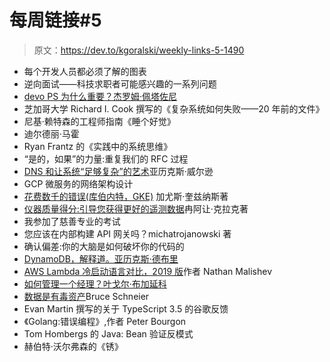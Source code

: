 # 每周链接#5

> 原文：<https://dev.to/kgoralski/weekly-links-5-1490>

*   每个开发人员都必须了解的图表
*   逆向面试——科技求职者可能感兴趣的一系列问题
*   [devo PS 为什么重要？杰罗姆·佩塔佐尼](https://www.ardanlabs.com/blog/2019/08/devops-questions-for-ardan-labs.html)
*   芝加哥大学 Richard I. Cook 撰写的《复杂系统如何失败——20 年前的文件》
*   尼基·赖特森的工程师指南《睡个好觉》
*   迪尔德丽·马霍
*   Ryan Frantz 的《实践中的系统思维》
*   “是的，如果”的力量:重复我们的 RFC 过程
*   [DNS 和让系统“足够复杂”的艺术](https://systemswe.love/archive/san-francisco-2016/dns-and-the-art-of-making-systems-just-complex-enough)亚历克斯·威尔逊
*   GCP 微服务的网络架构设计
*   [花费数千的错误(库伯内特，GKE)](https://medium.com/@gajus/mistake-that-cost-thousands-kubernetes-gke-2212ea663e1f) 加尤斯·奎兹纳斯著
*   [仪器质量得分:引导您获得更好的遥测数据](https://lightstep.com/blog/instrumentation-quality-scores-guiding-you-to-better-telemetry-data/)冉阿让·克拉克著
*   我参加了慈善专业的考试
*   您应该在内部构建 API 网关吗？michatrojanowski 著
*   确认偏差:你的大脑是如何破坏你的代码的
*   [DynamoDB，解释道。亚历克斯·德布里](https://www.dynamodbguide.com/)
*   [AWS Lambda 冷启动语言对比，2019 版](https://levelup.gitconnected.com/aws-lambda-cold-start-language-comparisons-2019-edition-%EF%B8%8F-1946d32a0244)作者 Nathan Malishev
*   [如何管理一个经理？叶戈尔·布加延科](https://www.yegor256.com/2017/08/01/how-to-manage-a-manager.html)
*   [数据是有毒资产](https://www.schneier.com/blog/archives/2016/03/data_is_a_toxic.html)Bruce Schneier
*   Evan Martin 撰写的关于 TypeScript 3.5 的谷歌反馈
*   《Golang:错误编程》,作者 Peter Bourgon
*   Tom Hombergs 的 Java: Bean 验证反模式
*   赫伯特·沃尔弗森的《锈》